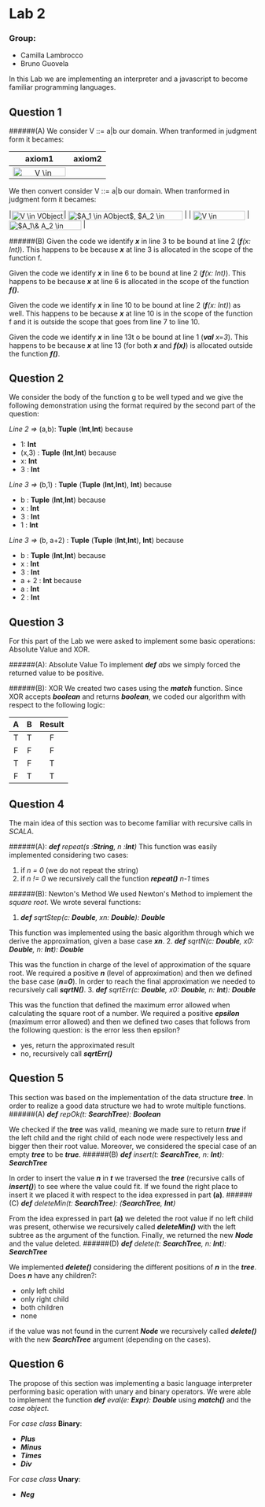 Lab 2
====

### Group:
- Camilla Lambrocco
- Bruno Guovela

In this Lab we are implementing an interpreter and a javascript to become familiar programming languages.

## Question 1 

######(A)
We consider V ::= a|b our domain. When tranformed in judgment form it becames:


| **axiom1** |  **axiom2**|    
|:-------: | :------: |
|<img src="http://bit.ly/1uhPlR2" align="center" border="0" alt="V \in VObject" width="107" height="19" /> | |


We then convert consider V ::= a|b our domain. When tranformed in judgment form it becames:


|<img src="http://www.sciweavers.org/tex2img.php?eq=V%20%5Cin%20VObject&bc=White&fc=Black&im=jpg&fs=12&ff=arev&edit=0" align="center" border="0" alt="V \in VObject" width="107" height="19" />| <img src="http://www.sciweavers.org/tex2img.php?eq=%24A_1%20%5Cin%20AObject%24%2C%20%24A_2%20%5Cin%20AObject%24&bc=White&fc=Black&im=jpg&fs=12&ff=arev&edit=0" align="center" border="0" alt="$A_1 \in AObject$, $A_2 \in AObject$" width="233" height="19" /> |
| <img src="http://www.sciweavers.org/tex2img.php?eq=V%20%5Cin%20AObject%24&bc=White&fc=Black&im=jpg&fs=12&ff=arev&edit=0" align="center" border="0" alt="V \in AObject$" width="106" height="19" /> | <img src="http://www.sciweavers.org/tex2img.php?eq=%24A_1%5C%26%20A_2%20%5Cin%20AObject%24&bc=White&fc=Black&im=jpg&fs=12&ff=arev&edit=0" align="center" border="0" alt="$A_1\& A_2 \in AObject$" width="147" height="19" /> |

######(B)
Given the code we identify ***x*** in line 3 to be bound at line 2 (_**f**(x: Int)_). This happens to be because ***x*** at line 3 is allocated in the scope of the function f.

Given the code we identify ***x*** in line 6 to be bound at line 2 (_**f**(x: Int)_). This happens to be because ***x*** at line 6 is allocated in the scope of the function ***f()***. 

Given the code we identify ***x*** in line 10 to be bound at line 2 (_**f**(x: Int)_) as well. This happens to be because ***x*** at line 10 is in the scope of the function f and it is outside the scope that goes from line 7 to line 10.

Given the code we identify ***x*** in line 13t o be bound at line 1 (_**val** x=3_). This happens to be because ***x*** at line 13 (for both ***x*** and ***f(x)***) is allocated outside the function ***f()***. 

## Question 2

We consider the body of the function g to be well typed and we give the following demonstration using the format required by the second part of the question:

*Line 2 =>* (a,b): **Tuple** (**Int**,**Int**)  because
- 1: **Int**
- (x,3) : **Tuple** (**Int**,**Int**)  because
- x: **Int**
- 3 : **Int**

*Line 3 =>* (b,1) : **Tuple** (**Tuple** (**Int**,**Int**), **Int**) because
- b : **Tuple** (**Int**,**Int**)  because
- x : **Int**
- 3 : **Int**
- 1 : **Int**

*Line 3 =>* (b, a+2) : **Tuple** (**Tuple** (**Int**,**Int**), **Int**) because
- b : **Tuple** (**Int**,**Int**) because
- x : **Int**
- 3 : **Int**
- a + 2 : **Int** because
- a : **Int**
- 2 : **Int**

## Question 3
For this part of the Lab we were asked to implement some basic operations: Absolute Value and XOR.

######(A): Absolute Value
To implement _**def** abs_ we simply forced the returned value to be positive.

######(B): XOR
We created two cases using the ***match*** function. Since XOR accepts ***boolean*** and returns ***boolean***, we coded our algorithm with respect to the
following logic:

|     A      |     B     |     Result     |
|:------------: | :---------------: | :-----: |
| T | T | F |
| F | F | F |
| T | F  | T |
| F | T  | T |

## Question 4

The main idea of this section was to become familiar with recursive calls in *SCALA*. 

######(A): _**def** repeat(s :**String**, n :**Int**)_
This function was easily implemented considering two cases:
1. if *n = 0* (we do not repeat the string) 
2. if *n != 0* we recursively call the function ***repeat()*** *n-1* times

######(B): Newton's Method
We used Newton's Method to implement the *square root*. We wrote several functions:
1. _**def** sqrtStep(c: **Double**, xn: **Double**): **Double**_

This function was implemented using the basic algorithm through which we derive the approximation, given a base case ***xn***.
2. _**def** sqrtN(c: **Double**, x0: **Double**, n: **Int**): **Double**_

This was the function in charge of the level of approximation of the square root. We required a positive ***n*** (level of approximation) and then we defined the base case (***n=0***). In order to reach the final approximation we needed to recursively call ***sqrtN()***.
3. _**def** sqrtErr(c: **Double**, x0: **Double**, n: **Int**): **Double**_

This was the function that defined the maximum error allowed when calculating the square root of a number. We required a positive ***epsilon*** (maximum error allowed) and then we defined two cases that follows from the following question: is the error less then epsilon? 
- yes, return the approximated result
- no, recursively call ***sqrtErr()***

## Question 5

This section was based on the implementation of the data structure ***tree***. In order to realize a good data structure we had to wrote multiple functions.
######(A) _**def** repOk(t: **SearchTree**): **Boolean**_

We checked if the ***tree*** was valid, meaning we made sure to return ***true*** if the left child and the right child of each node were respectively less and bigger then their root value. Moreover, we considered the special case of an empty ***tree*** to be ***true***.
######(B) _**def** insert(t: **SearchTree**, n: **Int**): **SearchTree**_

In order to insert the value ***n*** in ***t*** we traversed the ***tree*** (recursive calls of ***insert()***) to see where the value could fit. If we found the right place to insert it we placed it with respect to the idea expressed in part **(a)**.
######(C) _**def** deleteMin(t: **SearchTree**): (**SearchTree**, **Int**)_

From the idea expressed in part **(a)** we deleted the root value if no left child was present, otherwise we recursively called ***deleteMin()*** with the left subtree as the argument of the function. Finally, we returned the new ***Node*** and the value deleted.
######(D) _**def** delete(t: **SearchTree**, n: **Int**): **SearchTree**_

We implemented ***delete()*** considering the different positions of  ***n*** in the ***tree***. Does ***n*** have any children?:
- only left child
- only right child
- both children
- none

if the value was not found in the current ***Node*** we recursively called ***delete()*** with the new ***SearchTree*** argument (depending on the cases).

## Question 6

The propose of this section was implementing a basic language interpreter performing basic operation with unary and binary operators. We were able to implement the function _**def** eval(e: **Expr**): **Double**_ using ***match()*** and the *case object*.

For  *case class* **Binary**:
- ***Plus***
- ***Minus***
- ***Times***
- ***Div***

For *case class* **Unary**: 
- ***Neg***

